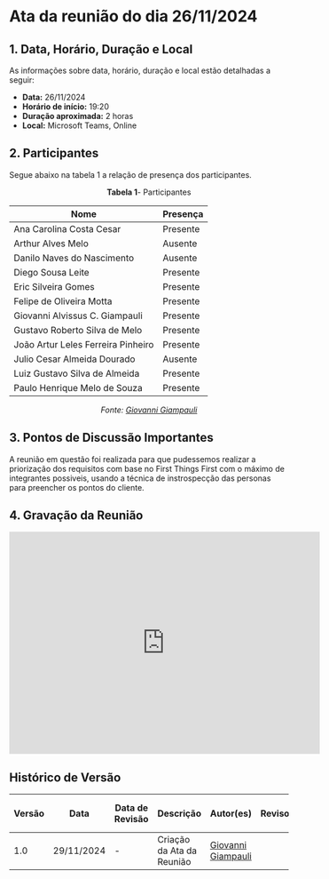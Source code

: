 # Ata da reunião do dia 26/11/2024

## <a>1. Data, Horário, Duração e Local</a>

As informações sobre data, horário, duração e local estão detalhadas a seguir:

- **Data:** 26/11/2024
- **Horário de início:** 19:20
- **Duração aproximada:** 2 horas
- **Local:** Microsoft Teams, Online


## <a>2. Participantes</a>

Segue abaixo na tabela 1 a relação de presença dos participantes.

<center>

**Tabela 1**- Participantes

| Nome                                | Presença |
|-------------------------------------|----------|
| Ana Carolina Costa Cesar            |    Presente     |
| Arthur Alves Melo                   |    Ausente      |
| Danilo Naves do Nascimento          |    Ausente      |
| Diego Sousa Leite                   |    Presente     |
| Eric Silveira Gomes                 |    Presente     |
| Felipe de Oliveira Motta            |    Presente     |
| Giovanni Alvissus C. Giampauli      |    Presente     |
| Gustavo Roberto Silva de Melo       |    Presente     |
| João Artur Leles Ferreira Pinheiro  |    Presente     |
| Julio Cesar Almeida Dourado         |    Ausente      |
| Luiz Gustavo Silva de Almeida       |    Presente     | 
| Paulo Henrique Melo de Souza        |    Presente     |


_Fonte: [Giovanni Giampauli](https://github.com/giovanniacg)_

</center>


## 3. Pontos de Discussão Importantes

A reunião em questão foi realizada para que pudessemos realizar a priorização dos requisitos com base no First Things First com o máximo de integrantes possiveis, usando a técnica de instrospecção das personas para preencher os pontos do cliente.

## 4. Gravação da Reunião

<iframe width="560" height="400" src="https://www.youtube.com/embed/77Fsfyp_enQ" title="YouTube video player" frameborder="0" allow="accelerometer; autoplay; clipboard-write; encrypted-media; gyroscope; picture-in-picture; web-share" referrerpolicy="strict-origin-when-cross-origin" allowfullscreen></iframe>


## Histórico de Versão

| Versão | Data       | Data de Revisão          | Descrição            | Autor(es)                       | Revisor(es)                       | Detalhes da revisão        |
| ------ | ---------- | ------------------------ | -------------------- | ------------------------------- | --------------------------------- | -------------------------- |
| 1.0 | 29/11/2024 | - | Criação da Ata da Reunião | [Giovanni Giampauli](https://github.com/giovanniacg) | | |
